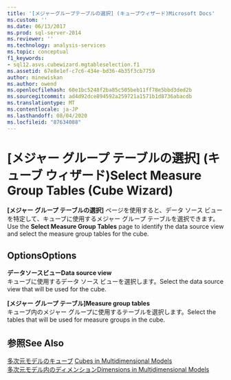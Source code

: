 ```yaml
---
title: '[メジャーグループテーブルの選択] (キューブウィザード)Microsoft Docs'
ms.custom: ''
ms.date: 06/13/2017
ms.prod: sql-server-2014
ms.reviewer: ''
ms.technology: analysis-services
ms.topic: conceptual
f1_keywords:
- sql12.asvs.cubewizard.mgtableselection.f1
ms.assetid: 67e8e1ef-c7c6-434e-bd36-4b35f3cb7759
author: minewiskan
ms.author: owend
ms.openlocfilehash: 60e1bc5248f2ba85c505beb11ff78e5bbd3ded2b
ms.sourcegitcommit: ad4d92dce894592a259721a1571b1d8736abacdb
ms.translationtype: MT
ms.contentlocale: ja-JP
ms.lasthandoff: 08/04/2020
ms.locfileid: "87634088"
---
```

# <a name="select-measure-group-tables-cube-wizard"></a><span data-ttu-id="705cb-102">[メジャー グループ テーブルの選択] (キューブ ウィザード)</span><span class="sxs-lookup"><span data-stu-id="705cb-102">Select Measure Group Tables (Cube Wizard)</span></span>
  <span data-ttu-id="705cb-103">**[メジャー グループ テーブルの選択]** ページを使用すると、データ ソース ビューを特定して、キューブに使用するメジャー グループ テーブルを選択できます。</span><span class="sxs-lookup"><span data-stu-id="705cb-103">Use the **Select Measure Group Tables** page to identify the data source view and select the measure group tables for the cube.</span></span>  
  
## <a name="options"></a><span data-ttu-id="705cb-104">Options</span><span class="sxs-lookup"><span data-stu-id="705cb-104">Options</span></span>  
 <span data-ttu-id="705cb-105">**データソースビュー**</span><span class="sxs-lookup"><span data-stu-id="705cb-105">**Data source view**</span></span>  
 <span data-ttu-id="705cb-106">キューブに使用するデータ ソース ビューを選択します。</span><span class="sxs-lookup"><span data-stu-id="705cb-106">Select the data source view that will be used for the cube.</span></span>  
  
 <span data-ttu-id="705cb-107">**[メジャー グループ テーブル]**</span><span class="sxs-lookup"><span data-stu-id="705cb-107">**Measure group tables**</span></span>  
 <span data-ttu-id="705cb-108">キューブ内のメジャー グループに使用するテーブルを選択します。</span><span class="sxs-lookup"><span data-stu-id="705cb-108">Select the tables that will be used for measure groups in the cube.</span></span>  
  
## <a name="see-also"></a><span data-ttu-id="705cb-109">参照</span><span class="sxs-lookup"><span data-stu-id="705cb-109">See Also</span></span>  
 <span data-ttu-id="705cb-110">[多次元モデルのキューブ](multidimensional-models/cubes-in-multidimensional-models.md) </span><span class="sxs-lookup"><span data-stu-id="705cb-110">[Cubes in Multidimensional Models](multidimensional-models/cubes-in-multidimensional-models.md) </span></span>  
 [<span data-ttu-id="705cb-111">多次元モデル内のディメンション</span><span class="sxs-lookup"><span data-stu-id="705cb-111">Dimensions in Multidimensional Models</span></span>](multidimensional-models/dimensions-in-multidimensional-models.md)  
  
  
